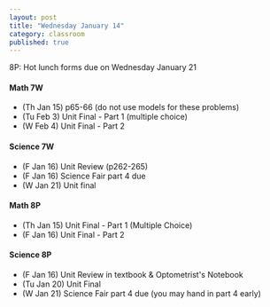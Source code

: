 ```yaml
---
layout: post
title: "Wednesday January 14"
category: classroom
published: true
---
```

8P: Hot lunch forms due on Wednesday January 21

#### Math 7W
* (Th Jan 15) p65-66 (do not use models for these problems)
* (Tu Feb 3) Unit Final - Part 1 (multiple choice)
* (W Feb 4) Unit Final - Part 2 

#### Science 7W
* (F Jan 16) Unit Review (p262-265)
* (F Jan 16) Science Fair part 4 due
* (W Jan 21) Unit final

#### Math 8P
* (Th Jan 15) Unit Final - Part 1 (Multiple Choice)
* (F Jan 16) Unit Final - Part 2 

#### Science 8P
* (F Jan 16) Unit Review in textbook & Optometrist's Notebook
* (Tu Jan 20) Unit Final
* (W Jan 21) Science Fair part 4 due (you may hand in part 4 early)
